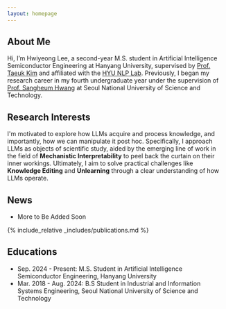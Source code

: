 ```yaml
---
layout: homepage
---
```


## About Me

Hi, I’m Hwiyeong Lee, a second-year M.S. student in Artificial Intelligence Semiconductor Engineering at Hanyang University, supervised by [Prof. Taeuk Kim](http://galsang.github.io) and affiliated with the [HYU NLP Lab](https://sites.google.com/view/hyu-nlp/home).
Previously, I began my research career in my fourth undergraduate year under the supervision of [Prof. Sangheum Hwang](https://sites.google.com/ds.seoultech.ac.kr/daintlab/members/director?authuser=0) at Seoul National University of Science and Technology.

## Research Interests

I'm motivated to explore how LLMs acquire and process knowledge, and importantly, how we can manipulate it post hoc. 
Specifically, I approach LLMs as objects of scientific study, aided by the emerging line of work in the field of **Mechanistic Interpretability** to peel back the curtain on their inner workings. Ultimately, I aim to solve practical challenges like **Knowledge Editing** and **Unlearning** through a clear understanding of how LLMs operate.

## News

- More to Be Added Soon

<!-- - **[Feb. 2020]** Our paper about incremental learning is accepted to CVPR 2020.
- **[Feb. 2020]** We will host the ACM Multimedia Asia 2020 conference in Singapore!
- **[Sept. 2019]** Our paper about few-shot learning is accepted to NeurIPS 2019.
- **[Mar. 2019]** Our paper about few-shot learning is accepted to CVPR 2019. -->

{% include_relative _includes/publications.md %}

<!-- {% include_relative _includes/services.md %} -->

## Educations
- Sep. 2024 - Present: M.S. Student in Artificial Intelligence Semiconductor Engineering, Hanyang University
- Mar. 2018 - Aug. 2024: B.S Student in Industrial and Information Systems Engineering, Seoul National University of Science and Technology